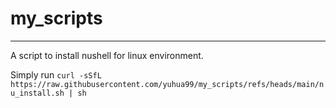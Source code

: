 # my_scripts
---

A script to install nushell for linux environment.

Simply run `curl -sSfL https://raw.githubusercontent.com/yuhua99/my_scripts/refs/heads/main/nu_install.sh | sh`
